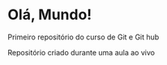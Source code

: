 # Olá, Mundo!
Primeiro repositório do curso de Git e Git hub

Repositório criado durante uma aula ao vivo